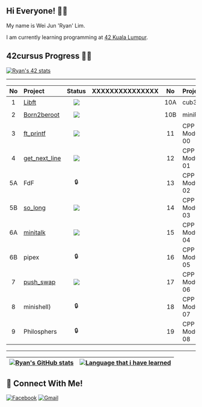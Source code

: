 ## Hi Everyone! 👋🏻

My name is Wei Jun 'Ryan' Lim.

I am currently learning programming at  [42 Kuala Lumpur](https://42kl.edu.my).

## 42cursus Progress 💪🏻


[![Ryan's 42 stats](https://badge42.vercel.app/api/v2/cl31j44h0007809mep6of7oak/stats?cursusId=21&coalitionId=180)](https://profile.intra.42.fr/users/welim)

---

| No  | Project                                     | Status   | XXXXXXXXXXXXXXX |  No  | Project                                   | Status |
| :-: | :------------------------------------------ | :------: | :-:|  :-: | :---------------------------------------- | :------: |
| 1   | [Libft](../../../42_libft)                  | ![](https://badge42.vercel.app/api/v2/cl31j44h0007809mep6of7oak/project/2609986)     ||  10A | cub3d                                      | 🔒     |
| 2   | [Born2beroot](../../../42_born2beroot)      | ![](https://badge42.vercel.app/api/v2/cl31j44h0007809mep6of7oak/project/2609986)     ||  10B | miniRT                                     | 🔒     |
| 3   | [ft_printf](../../../42_ft_printf)          | ![](https://badge42.vercel.app/api/v2/cl31j44h0007809mep6of7oak/project/2569549)     ||  11  | CPP Module 00 | 🔒     |
| 4   | [get_next_line](../../../42_get_next_line)  | ![](https://badge42.vercel.app/api/v2/cl31j44h0007809mep6of7oak/project/2609986)     ||  12  | CPP Module 01 | 🔒     |
| 5A  | FdF                                         | 🔒     ||  13  | CPP Module 02 | 🔒     |   | 23  | Inception                      | 🔒    
| 5B  | [so_long](../../../42_so_long)              | ![](https://badge42.vercel.app/api/v2/cl31j44h0007809mep6of7oak/project/2609986)     ||  14  | CPP Module 03 | 🔒     |
| 6A  | [minitalk](../../../42_minitalk)            | ![](https://badge42.vercel.app/api/v2/cl31j44h0007809mep6of7oak/project/2609986)     ||  15  | CPP Module 04                              | 🔒     |   |     |                                |         |
| 6B  | pipex                                       | 🔒     ||  16  | CPP Module 05                              | 🔒     |   |     |                                |         |
| 7   | [push_swap](../../../42_push_swap)          | ![](https://badge42.vercel.app/api/v2/cl31j44h0007809mep6of7oak/project/2655796)     ||  17  | CPP Module 06                              | 🔒     |   |     |                                |         |
| 8   | minishell) | 🔒     ||  18  | CPP Module 07                              | 🔒     |   |     |                                |         |
| 9   | Philosphers     | 🔒     ||  19  | CPP Module 08                              | 🔒     |

---

| [![Ryan's GitHub stats](https://github-readme-stats.vercel.app/api?username=Ry4nnnn&count_private=true&show_icons=true&hide=issues&hide_border=true&theme=vue-dark)](https://github.com/Ry4nnnn?tab=repositories) | [![Language that i have learned](https://github-readme-stats.vercel.app/api/top-langs/?username=Ry4nnnn&layout=compact&hide_border=true&theme=vue-dark)](https://github.com/Ry4nnnn?tab=repositories) |
|:-:|:-:|

## 📱 Connect With Me!
[![Facebook](https://img.shields.io/badge/-Facebook-3b5998?style=flat-square&logo=facebook&logoColor=white)](https://www.facebook.com/ryan.lim.42)
[![Gmail](https://img.shields.io/badge/-Gmail-d95040?style=flat-square&logo=gmail&logoColor=white)](mailto:weijunlimmm@gmail.com)